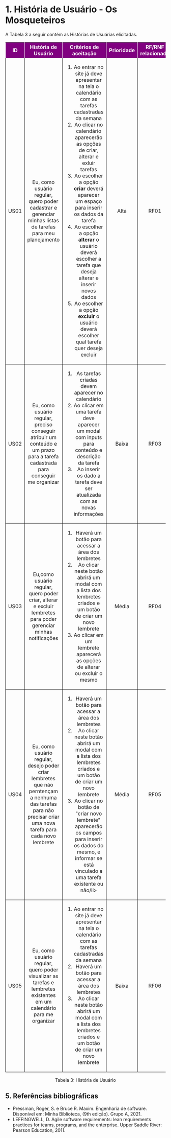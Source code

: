 
# 1. História de Usuário - Os Mosqueteiros

A Tabela 3 a seguir contém as Histórias de Usuárias elicitadas. 

<table>
    <thead>
        <tr style="background-color: purple; color: white" >
            <th style="border-style:solid;border-width:1px;text-align:center">ID</th>
            <th style="border-style:solid;border-width:1px;text-align:center">História de Usuário</th>
            <th style="border-style:solid;border-width:1px;text-align:center">Critérios de aceitação</th>
            <th style="border-style:solid;border-width:1px;text-align:center">Prioridade</th>
            <th style="border-style:solid;border-width:1px;text-align:center">RF/RNF relacionado</th>
        </tr>
    </thead>
    <tbody>
        <tr>
            <span id="ustory-01"></span>
            <td style="border-style:solid;border-width:1px;text-align:center;vertical-align:middle" rowspan="1">US01</td>
            <td style="border-style:solid;border-width:1px;text-align:center;vertical-align:middle" rowspan="1">Eu, como usuário regular, quero poder cadastrar e gerenciar minhas listas de tarefas para meu planejamento</td>
            <td style="border-style:solid;border-width:1px;text-align:center;vertical-align:middle" rowspan="1"><ol><li>Ao entrar no site já deve apresentar na tela o calendário com as tarefas cadastradas da semana</li><li>Ao clicar no calendário aparecerão as opções de criar, alterar e exluir tarefas</li><li>Ao escolher a opção <strong>criar</strong> deverá aparecer um espaço para inserir os dados da tarefa</li><li>Ao escolher a opção <strong>alterar</strong> o usuário deverá escolher a tarefa que deseja alterar e inserir novos dados</li><li>Ao escolher a opção <strong>excluir</strong> o usuário deverá escolher qual tarefa quer deseja excluir</li></ol></td>
            <td style="border-style:solid;border-width:1px;text-align:center;vertical-align:middle">Alta</td>
            <td style="border-style:solid;border-width:1px;text-align:center;vertical-align:middle">RF01</td>
        </tr>
        <tr>
            <span id="ustory-01"></span>
            <td style="border-style:solid;border-width:1px;text-align:center;vertical-align:middle" rowspan="1">US02</td>
            <td style="border-style:solid;border-width:1px;text-align:center;vertical-align:middle" rowspan="1">Eu, como usuário regular, preciso conseguir atribuir um conteúdo e um prazo para a tarefa cadastrada para conseguir me organizar</td>
            <td style="border-style:solid;border-width:1px;text-align:center;vertical-align:middle" rowspan="1"><ol><li>As tarefas criadas devem aparecer no calendário</li><li> Ao clicar em uma tarefa deve aparecer um modal com inputs para conteúdo e descrição da tarefa</li><li>Ao inserir os dado a tarefa deve ser atualizada com as novas informações</li></ol></td>
            <td style="border-style:solid;border-width:1px;text-align:center;vertical-align:middle"> Baixa </td>
            <td style="border-style:solid;border-width:1px;text-align:center;vertical-align:middle">RF03</td>
        </tr>
        <tr>
            <span id="ustory-01"></span>
            <td style="border-style:solid;border-width:1px;text-align:center;vertical-align:middle" rowspan="1">US03</td>
            <td style="border-style:solid;border-width:1px;text-align:center;vertical-align:middle" rowspan="1">Eu,como usuário regular, quero poder criar, alterar e excluir lembretes para poder gerenciar minhas notificações</td>
            <td style="border-style:solid;border-width:1px;text-align:center;vertical-align:middle" rowspan="1"><ol><li>Haverá um botão para acessar a área dos lembretes</li><li> Ao clicar neste botão abrirá um modal com a lista dos lembretes criados e um botão de criar um novo lembrete</li><li>Ao clicar em um lembrete aparecerá as opções de alterar ou excluir o mesmo</li></ol></td>
            <td style="border-style:solid;border-width:1px;text-align:center;vertical-align:middle">Média</td>
            <td style="border-style:solid;border-width:1px;text-align:center;vertical-align:middle">RF04</td>
        </tr>
        <tr>
            <span id="ustory-01"></span>
            <td style="border-style:solid;border-width:1px;text-align:center;vertical-align:middle" rowspan="1">US04</td>
            <td style="border-style:solid;border-width:1px;text-align:center;vertical-align:middle" rowspan="1">Eu, como usuário regular, desejo poder criar lembretes que não perntençam a nenhuma das tarefas para não precisar criar uma nova tarefa para cada novo lembrete</td>
            <td style="border-style:solid;border-width:1px;text-align:center;vertical-align:middle" rowspan="1"><ol><li>Haverá um botão para acessar a área dos lembretes</li><li>Ao clicar neste botão abrirá um modal com a lista dos lembretes criados e um botão de criar um novo lembrete</li><li>Ao clicar no botão de "criar novo lembrete" aparecerão os campos para inserir os dados do mesmo, e informar se está vinculado a uma tarefa existente ou não/li></ol></td>
            <td style="border-style:solid;border-width:1px;text-align:center;vertical-align:middle"> Média </td>
            <td style="border-style:solid;border-width:1px;text-align:center;vertical-align:middle">RF05</td>
        </tr>
        <tr>
            <span id="ustory-01"></span>
            <td style="border-style:solid;border-width:1px;text-align:center;vertical-align:middle" rowspan="1">US05</td>
            <td style="border-style:solid;border-width:1px;text-align:center;vertical-align:middle" rowspan="1">Eu, como usuário regular, quero poder visualizar as tarefas e lembretes existentes em um calendário para me organizar</td>
            <td style="border-style:solid;border-width:1px;text-align:center;vertical-align:middle" rowspan="1"><ol><li>Ao entrar no site já deve apresentar na tela o calendário com as tarefas cadastradas da semana</li><li>Haverá um botão para acessar a área dos lembretes</li><li>Ao clicar neste botão abrirá um modal com a lista dos lembretes criados e um botão de criar um novo lembrete</li></ol></td>
            <td style="border-style:solid;border-width:1px;text-align:center;vertical-align:middle"> Baixa </td>
            <td style="border-style:solid;border-width:1px;text-align:center;vertical-align:middle">RF06</td>
        </tr>
</table>

<div style="text-align: center">
<p>Tabela 3: História de Usuário</p>
</div>

## 5. Referências bibliográficas
- Pressman, Roger, S. e Bruce R. Maxim. Engenharia de software. Disponível em: Minha Biblioteca, (9th edição). Grupo A, 2021.
- LEFFINGWELL, D. Agile software requirements: lean requirements practices for teams, programs, and the enterprise. Upper Saddle River: Pearson Education, 2011.
